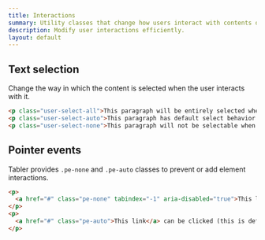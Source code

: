```yaml
---
title: Interactions
summary: Utility classes that change how users interact with contents of a website.
description: Modify user interactions efficiently.
layout: default
---
```


## Text selection

Change the way in which the content is selected when the user interacts with it.

```html example columns={1} centered separated
<p class="user-select-all">This paragraph will be entirely selected when clicked by the user.</p>
<p class="user-select-auto">This paragraph has default select behavior.</p>
<p class="user-select-none">This paragraph will not be selectable when clicked by the user.</p>
```

## Pointer events

Tabler provides `.pe-none` and `.pe-auto` classes to prevent or add element interactions.

```html example columns={1} centered separated
<p>
  <a href="#" class="pe-none" tabindex="-1" aria-disabled="true">This link</a> can not be clicked.
</p>
<p>
  <a href="#" class="pe-auto">This link</a> can be clicked (this is default behavior).
</p>
```
